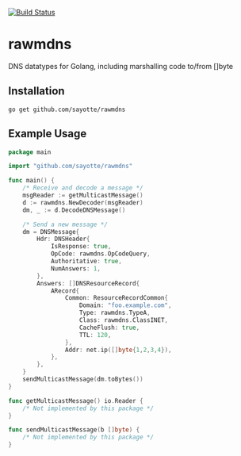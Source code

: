 [![Build Status](https://travis-ci.org/sayotte/rawmdns.svg?branch=master)](https://travis-ci.org/sayotte/rawmdns)
# rawmdns
DNS datatypes for Golang, including marshalling code to/from []byte

## Installation
`go get github.com/sayotte/rawmdns`

## Example Usage
``` go
package main

import "github.com/sayotte/rawmdns"

func main() {
    /* Receive and decode a message */
    msgReader := getMulticastMessage()
    d := rawmdns.NewDecoder(msgReader)
    dm, _ := d.DecodeDNSMessage()

    /* Send a new message */
    dm = DNSMessage{
        Hdr: DNSHeader{
            IsResponse: true,
            OpCode: rawmdns.OpCodeQuery,
            Authoritative: true,
            NumAnswers: 1,
        },
        Answers: []DNSResourceRecord{
            ARecord{
                Common: ResourceRecordCommon{
                    Domain: "foo.example.com",
                    Type: rawmdns.TypeA,
                    Class: rawmdns.ClassINET,
                    CacheFlush: true,
                    TTL: 120,
                },
                Addr: net.ip([]byte{1,2,3,4}),
            },
        },
    }
    sendMulticastMessage(dm.toBytes())
}

func getMulticastMessage() io.Reader {
    /* Not implemented by this package */
}

func sendMulticastMessage(b []byte) {
    /* Not implemented by this package */
}
```
